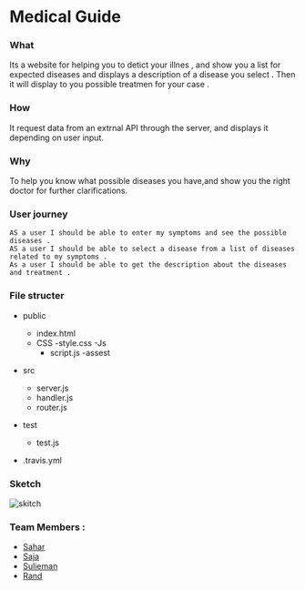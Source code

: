 # Medical Guide 

### What
Its a website for helping you to detict your illnes , and show you a list for expected diseases and displays a description of a disease you select . Then it will display to you possible treatmen for your case . 


### How 
It request data from an extrnal API through the server, and displays it depending on user input. 


### Why
To help you know what possible diseases you have,and show you the right doctor for further clarifications.


### User journey 
    AS a user I should be able to enter my symptoms and see the possible diseases .
    AS a user I should be able to select a disease from a list of diseases related to my symptoms . 
    As a user I should be able to get the description about the diseases and treatment . 


### File structer 

- public
  - index.html
  - CSS
    -style.css
  -Js
    - script.js
  -assest
  
- src
  - server.js
  - handler.js 
  - router.js
  
- test 
  - test.js
  
- .travis.yml

### Sketch 

![skitch](https://user-images.githubusercontent.com/45894766/61291289-cb782780-a7d6-11e9-9ea4-cea5ccbe7b5c.jpg)



### Team Members : 
 - [Sahar](https://github.com/saharAdem)
 - [Saja](https://github.com/SajaLahaleeh)
 - [Sulieman](https://github.com/sulieman1) 
 - [Rand](https://github.com/RandInaim) 
 
